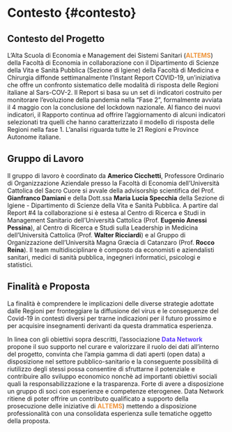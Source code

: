 # Contesto {#contesto}


## Contesto del Progetto 

L’Alta Scuola di Economia e Management dei Sistemi Sanitari (**<span style="color:#ee943a">ALTEMS</span>**) della Facoltà di Economia in collaborazione con il Dipartimento di Scienze della Vita e Sanità Pubblica (Sezione di Igiene)
della Facoltà di Medicina e Chirurgia diffonde settimanalmente l’Instant Report COVID-19, un’iniziativa che offre un confronto sistematico delle modalità di risposta delle Regioni italiane al Sars-COV-2. Il Report si basa su un set di indicatori costruito per monitorare l’evoluzione della pandemia nella “Fase 2”, formalmente avviata il 4 maggio con la conclusione del lockdown nazionale. Al fianco dei nuovi indicatori, il Rapporto continua ad offrire l’aggiornamento di alcuni indicatori selezionati tra quelli che hanno caratterizzato il modello di risposta delle Regioni nella fase 1. L’analisi riguarda tutte le 21 Regioni e Province Autonome italiane.


## Gruppo di Lavoro

Il gruppo di lavoro è coordinato da **Americo Cicchetti**, Professore Ordinario di Organizzazione Aziendale presso la Facoltà di Economia dell’Università Cattolica del Sacro Cuore si avvale della advisorship scientifica del Prof. **Gianfranco Damiani** e della Dott.ssa **Maria Lucia Specchia** della Sezione di Igiene - Dipartimento di Scienze della Vita e Sanità Pubblica. A partire dal Report #4 la collaborazione si è estesa al Centro di Ricerca e Studi in Management Sanitario dell’Università Cattolica (Prof. **Eugenio Anessi Pessina**), al Centro di Ricerca e Studi sulla Leadership in Medicina dell’Università Cattolica (Prof. **Walter Ricciardi**) e al Gruppo di Organizzazione dell’Università Magna Græcia di Catanzaro (Prof. **Rocco Reina**). Il team multidisciplinare è composto da economisti e aziendalisti sanitari, medici di sanità pubblica, ingegneri informatici, psicologi e statistici.



## Finalità e Proposta

La finalità è comprendere le implicazioni delle diverse strategie adottate dalle Regioni per fronteggiare la diffusione del virus e le conseguenze del Covid-19 in contesti diversi per trarne indicazioni per il futuro prossimo e per acquisire insegnamenti derivanti da questa drammatica esperienza.


In linea con gli obiettivi sopra descritti, l’associazione **<span style="color:#5d3bff">Data Network</span>** propone il suo supporto nel curare e valorizzare il ruolo dei dati all’interno del progetto, convinta che l’ampia gamma di dati aperti (open data) a disposizione nel settore pubblico-sanitario e la conseguente possibilità di riutilizzo degli stessi possa consentire di sfruttarne il potenziale e contribuire allo sviluppo economico nonchè ad importanti obiettivi sociali quali la responsabilizzazione e la trasparenza. Forte di avere a disposizione un gruppo di soci con esperienze e competenze eterogenee. Data Network ritiene di poter offrire un contributo qualificato a supporto della prosecuzione delle iniziative di **<span style="color:#ee943a">ALTEMS</span>**) mettendo a disposizione professionalità con una consolidata esperienza sulle tematiche oggetto della proposta.



